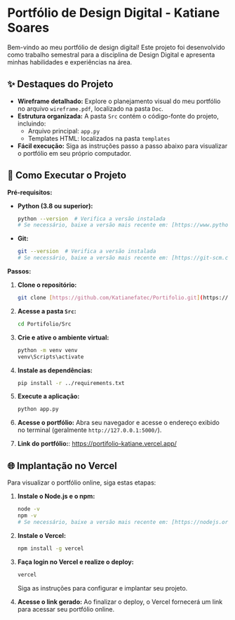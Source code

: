 # Portfólio de Design Digital - Katiane Soares

Bem-vindo ao meu portfólio de design digital! Este projeto foi desenvolvido como trabalho semestral para a disciplina de Design Digital e apresenta minhas habilidades e experiências na área.

## ✨ Destaques do Projeto

*   **Wireframe detalhado:** Explore o planejamento visual do meu portfólio no arquivo `wireframe.pdf`, localizado na pasta `Doc`.
*   **Estrutura organizada:** A pasta `Src` contém o código-fonte do projeto, incluindo:
    *   Arquivo principal: `app.py`
    *   Templates HTML: localizados na pasta `templates`
*   **Fácil execução:** Siga as instruções passo a passo abaixo para visualizar o portfólio em seu próprio computador.

## 🚀 Como Executar o Projeto

**Pré-requisitos:**

*   **Python (3.8 ou superior):**
    ```bash
    python --version  # Verifica a versão instalada
    # Se necessário, baixe a versão mais recente em: [https://www.python.org/downloads/windows/](https://www.python.org/downloads/windows/)
    ```

*   **Git:**
    ```bash
    git --version  # Verifica a versão instalada
    # Se necessário, baixe a versão mais recente em: [https://git-scm.com/](https://git-scm.com/)
    ```

**Passos:**

1.  **Clone o repositório:**
    ```bash
    git clone [https://github.com/Katianefatec/Portifolio.git](https://github.com/Katianefatec/Portifolio.git)
    ```

2.  **Acesse a pasta `Src`:**
    ```bash
    cd Portifolio/Src
    ```

3.  **Crie e ative o ambiente virtual:**
    ```bash
    python -m venv venv
    venv\Scripts\activate
    ```

4.  **Instale as dependências:**
    ```bash
    pip install -r ../requirements.txt
    ```

5.  **Execute a aplicação:**
    ```bash
    python app.py
    ```

6.  **Acesse o portfólio:**
    Abra seu navegador e acesse o endereço exibido no terminal (geralmente `http://127.0.0.1:5000/`).

7. **Link do portfólio:**: https://portifolio-katiane.vercel.app/

## 🌐 Implantação no Vercel

Para visualizar o portfólio online, siga estas etapas:

1.  **Instale o Node.js e o npm:**
    ```bash
    node -v
    npm -v
    # Se necessário, baixe a versão mais recente em: [https://nodejs.org/](https://nodejs.org/)
    ```

2.  **Instale o Vercel:**
    ```bash
    npm install -g vercel
    ```

3.  **Faça login no Vercel e realize o deploy:**
    ```bash
    vercel
    ```
    Siga as instruções para configurar e implantar seu projeto.

4.  **Acesse o link gerado:**
    Ao finalizar o deploy, o Vercel fornecerá um link para acessar seu portfólio online.

